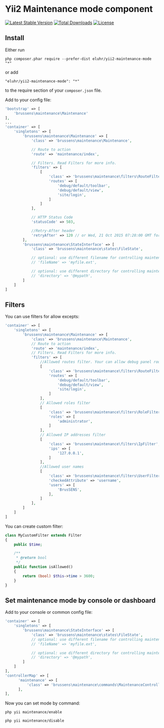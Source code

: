 # Yii2 Maintenance mode component
[![Latest Stable Version](https://poser.pugx.org/brussens/yii2-maintenance-mode/v/stable)](https://packagist.org/packages/brussens/yii2-maintenance-mode)
[![Total Downloads](https://poser.pugx.org/brussens/yii2-maintenance-mode/downloads)](https://packagist.org/packages/brussens/yii2-maintenance-mode)
[![License](https://poser.pugx.org/brussens/yii2-maintenance-mode/license)](https://packagist.org/packages/brussens/yii2-maintenance-mode)
## Install
Either run
```
php composer.phar require --prefer-dist eluhr/yii2-maintenance-mode "*"
```

or add

```
"eluhr/yii2-maintenance-mode": "*"
```

to the require section of your `composer.json` file.

Add to your config file:
```php
'bootstrap' => [
    'brussens\maintenance\Maintenance'
],
...
'container' => [
    'singletons' => [
        'brussens\maintenance\Maintenance' => [
            'class' => 'brussens\maintenance\Maintenance',

            // Route to action
            'route' => 'maintenance/index',

            // Filters. Read Filters for more info.
            'filters' => [
                [
                    'class' => 'brussens\maintenance\filters\RouteFilter',
                    'routes' => [
                        'debug/default/toolbar',
                        'debug/default/view',
                        'site/login',
                    ]
                ]
            ],

            // HTTP Status Code
            'statusCode' => 503,

            //Retry-After header
            'retryAfter' => 120 // or Wed, 21 Oct 2015 07:28:00 GMT for example
        ],
        'brussens\maintenance\StateInterface' => [
            'class' => 'brussens\maintenance\states\FileState',

            // optional: use different filename for controlling maintenance state:
            // 'fileName' => 'myfile.ext',

            // optional: use different directory for controlling maintenance state:
            // 'directory' => '@mypath',
        ]
    ]
]
```

## Filters
You can use filters for allow excepts:

```php
'container' => [
    'singletons' => [
        'brussens\maintenance\Maintenance' => [
            'class' => 'brussens\maintenance\Maintenance',
            // Route to action
            'route' => 'maintenance/index',
            // Filters. Read Filters for more info.
            'filters' => [
                //Allowed routes filter. Your can allow debug panel routes.
                [
                    'class' => 'brussens\maintenance\filters\RouteFilter',
                    'routes' => [
                        'debug/default/toolbar',
                        'debug/default/view',
                        'site/login',
                    ]
                ],
                // Allowed roles filter
                [
                    'class' => 'brussens\maintenance\filters\RoleFilter',
                    'roles' => [
                        'administrator',
                    ]
                ],
                // Allowed IP addresses filter
                [
                    'class' => 'brussens\maintenance\filters\IpFilter',
                    'ips' => [
                        '127.0.0.1',
                    ]
                ],
                //Allowed user names
                [
                    'class' => 'brussens\maintenance\filters\UserFilter',
                    'checkedAttribute' => 'username',
                    'users' => [
                        'BrusSENS',
                    ],
                ]
            ],
        ]
    ]
]
```
You can create custom filter:
```php
class MyCustomFilter extends Filter
{
    public $time;

    /**
     * @return bool
     */
    public function isAllowed()
    {
        return (bool) $this->time > 3600;
    }
}
```

## Set maintenance mode by console or dashboard

Add to your console or common config file:
```php
'container' => [
    'singletons' => [
        'brussens\maintenance\StateInterface' => [
            'class' => 'brussens\maintenance\states\FileState',
            // optional: use different filename for controlling maintenance state:
            // 'fileName' => 'myfile.ext',

            // optional: use different directory for controlling maintenance state:
            // 'directory' => '@mypath',
        ]
    ]
],
'controllerMap' => [
      'maintenance' => [
          'class' => 'brussens\maintenance\commands\MaintenanceController',
      ],
],

```

Now you can set mode by command:
```
php yii maintenance/enable
```
```
php yii maintenance/disable
```
